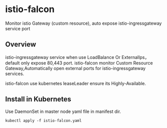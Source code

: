 # istio-falcon
Monitor istio Gateway (custom resource), auto expose istio-ingressgateway service port

## Overview
istio-ingressgateway service when use LoadBalance Or ExternalIps，default only expose 80,443 port. istio-falcon monitor Custom Resource Gateway,Automatically open external ports for istio-ingressgateway services.

istio-falcon use kubernetes leaseLeader ensure its Highly-Available.

## Install in Kubernetes
Use DaemonSet in master node
yaml file in manifest dir.
```shell
kubectl apply -f istio-falcon.yaml
```


